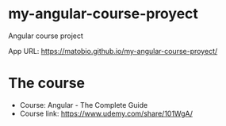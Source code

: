 # my-angular-course-proyect

Angular course project

App URL: https://matobio.github.io/my-angular-course-proyect/

# The course

- Course: Angular - The Complete Guide
- Course link: https://www.udemy.com/share/101WgA/
